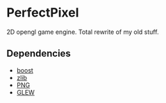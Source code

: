 # PerfectPixel
2D opengl game engine. Total rewrite of my old stuff.

## Dependencies
* [boost](http://boost.org/)
* [zlib](https://zlib.net/)
* [PNG](http://www.libpng.org/pub/png/)
* [GLEW](http://glew.sourceforge.net/)
